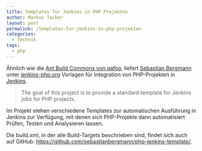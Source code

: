 ```yaml
---
title: Templates für Jenkins in PHP Projekten
author: Markus Tacker
layout: post
permalink: /templates-fur-jenkins-in-php-projekten
categories:
  - Technik
tags:
  - php
---
```

Ähnlich wie die [Ant Build Commons von qafoo][1], liefert [Sebastian Bergmann][2] unter [jenkins-php.org][3] Vorlagen für Integration von PHP-Projekten in [Jenkins][4].

> The goal of this project is to provide a standard template for Jenkins jobs for PHP projects.

Im Projekt stehen verschiedene Templates zur automatischen Ausführung in Jenkins zur Verfügung, mit denen sich PHP-Projekte dann automatisiert Prüfen, Testen und Analysieren lassen.

Die build.xml, in der alle Build-Targets beschrieben sind, findet sich auch auf GitHub: <https://github.com/sebastianbergmann/php-jenkins-template/>.

 [1]: http://coderbyheart.de/blog/ant-build-commons-von-qafoo
 [2]: http://sebastian-bergmann.de/
 [3]: http://jenkins-php.org/
 [4]: http://jenkins-ci.org/